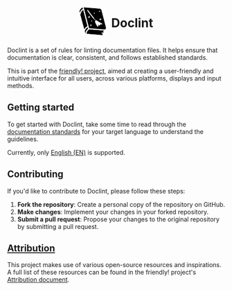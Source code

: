 <h1 align="center" style="display: flex; align-items: center; justify-content: center; gap: 12px;">
    <picture>
        <source media="(prefers-color-scheme: dark)" srcset="Frontend/doclint-icon-dark.svg">
        <source media="(prefers-color-scheme: light)" srcset="Frontend/doclint-icon-light.svg">
        <img height="64" alt="A flat image of a book with a broom on the cover" src="Frontend/doclint-icon-light.svg">
    </picture>
    Doclint
</h1>

Doclint is a set of rules for linting documentation files. It helps ensure that documentation is clear, consistent, and follows established standards.

This is part of the [friendly! project](https://github.com/friendly-project), aimed at creating a user-friendly and intuitive interface for all users, across various platforms, displays and input methods.

## Getting started

To get started with Doclint, take some time to read through the [documentation standards](Standards/README.md) for your target language to understand the guidelines.

Currently, only [English (EN)](Standards/EN.md) is supported.

## Contributing

If you'd like to contribute to Doclint, please follow these steps:

1. **Fork the repository**: Create a personal copy of the repository on GitHub.
2. **Make changes**: Implement your changes in your forked repository.
3. **Submit a pull request**: Propose your changes to the original repository by submitting a pull request.

## [Attribution](https://github.com/friendly-project/docs/blob/main/Docs/Attribution.md)

This project makes use of various open-source resources and inspirations. A full list of these resources can be found in the friendly! project's [Attribution document](https://github.com/friendly-project/docs/blob/main/Docs/Attribution.md).
